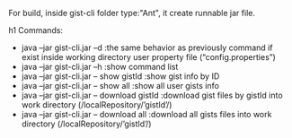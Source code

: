 For build, inside gist-cli folder type:"Ant", it create runnable jar file.


h1 Commands:

* java –jar gist-cli.jar –d  :the same behavior as previously command if exist inside working directory user property file (“config.properties”)
* java –jar gist-cli.jar –h  :show command list
* java –jar gist-cli.jar – show gistId  :show gist info by ID
* java –jar gist-cli.jar – show all  :show all user gists info
* java –jar gist-cli.jar – download gistId   :download gist files by gistId into work directory (/localRepository/’gistId’/)
* java –jar gist-cli.jar – download all   :download all gists files into work directory  (/localRepository/’gistId’/)
